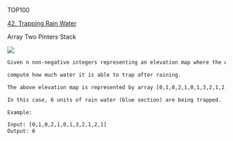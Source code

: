 TOP100

[42. Trapping Rain Water](https://leetcode.com/problems/trapping-rain-water/)
    

Array Two Pinters Stack

![](https://assets.leetcode.com/uploads/2018/10/22/rainwatertrap.png)

```html
Given n non-negative integers representing an elevation map where the width of each bar is 1, 

compute how much water it is able to trap after raining.

The above elevation map is represented by array [0,1,0,2,1,0,1,3,2,1,2,1]. 

In this case, 6 units of rain water (blue section) are being trapped. 

Example:

Input: [0,1,0,2,1,0,1,3,2,1,2,1]
Output: 6
```
